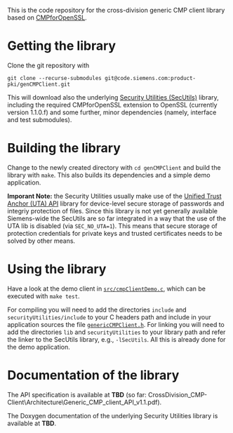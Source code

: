 This is the code repository for the cross-division generic CMP client library based on [CMPforOpenSSL](https://github.com/mpeylo/cmpossl).


# Getting the library

Clone the git repository with
```
git clone --recurse-submodules git@code.siemens.com:product-pki/genCMPClient.git
```

This will download also the underlying [Security Utilities (SecUtils)](https://code.siemens.com/mo_mm_linux_distribution/securityUtilities) library,
including the required CMPforOpenSSL extension to OpenSSL (currently version 1.1.0.f) and some further, minor dependencies (namely, interface and test submodules).


# Building the library

Change to the newly created directory with `cd genCMPClient` and build the library with `make`.
This also builds its dependencies and a simple demo application.

**Imporant Note:** the Security Utilities usually make use of the [Unified Trust Anchor (UTA) API](https://code.siemens.com/hermann.seuschek/uta_api) library for device-level secure storage of passwords and integriy protection of files.
Since this library is not yet generally available Siemens-wide the SecUtils are so far integrated in a way that the use of the UTA lib is disabled (via `SEC_NO_UTA=1`). This means that secure storage of protection credentials for private keys and trusted certificates needs to be solved by other means.


# Using the library

Have a look at the demo client in [`src/cmpClientDemo.c`](src/cmpClientDemo.c), which can be executed with `make test`.

For compiling you will need to add the directories `include` and `securityUtilities/include` to your C headers path and include in your application sources the file [`genericCMPClient.h`](include/genericCMPClient.h).
For linking you will need to add the directories `lib` and `securityUtilities` to your library path and refer the linker to the SecUtils library, e.g., `-lSecUtils`. 
All this is already done for the demo application.


# Documentation of the library

The API specification is available at **TBD** (so far: CrossDivision_CMP-Client\Architecture\Generic_CMP_client_API_v1.1.pdf).

The Doxygen documentation of the underlying Security Utilities library is available at **TBD**.
